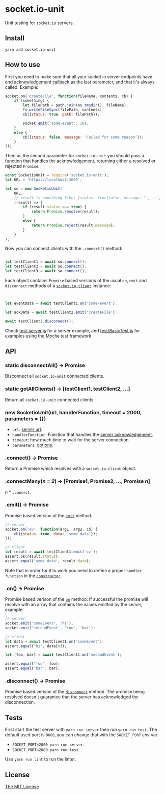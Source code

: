 # socket.io-unit

Unit testing for `socket.io` servers.

## Install

`yarn add socket.io-unit`

## How to use

First you need to make sure that all your socket.io server endpoints have and [acknowledgement callback](https://socket.io/docs/#Sending-and-getting-data-acknowledgements) as the last parameter, and that it's always called. Example:

```javascript
socket.on('createFile', function(fileName, contents, cb) {
	if (something) {
		let filePath = path.join(os.tmpdir(), fileName);
		fs.writeFileSync(filePath, contents);
		cb({status: true, path: filePath});

		socket.emit('some-event', 10);
	}
	else {
		cb({status: false, message: 'Failed for some reason'});
	}
});
```

Then as the second parameter for `socket.io-unit` you should pass a function that handles the acknowledgement, returning either a resolved or rejected `Promise`:

```javascript
const SocketioUnit = require('socket.io-unit');
let URL	= 'https://localhost:3000';

let so = new SocketioUnit(
	URL,
	// result is something like: {status: true|false, message: '', ...}
	(result) => {
		if (result.status === true) {
			return Promise.resolve(result);
		}
		else {
			return Promise.reject(result.message);
		}
	}
);
```

Now you can connect clients with the `.connect()` method:

```javascript

let testClient1 = await so.connect();
let testClient2 = await so.connect();
let testClient3 = await so.connect();

```

Each object contains `Promise` based versions of the usual `on`, `emit` and `disconnect` methods of a [`socket.io client`](https://socket.io/docs/client-api/#Socket) instance:

```javascript


let eventData = await testClient1.on('some-event');

let ackData = await testClient2.emit('createFile');

await testClient3.disconnect();
```

Check [test-server.js](test-server.js) for a server example, and [test/BasicTest.js](test/BasicTest.js) for examples using the [Mocha](https://mochajs.org/) test framework.


## API


### static disconnectAll() -> Promise

Disconnect all `socket.io-unit` connected clients.

### static getAllClients() -> [testClient1, testClient2, ...]

Return all `socket.io-unit` connected clients.

<h3 id="constructor-siu">new SocketioUnit(url, handlerFunction, timeout = 2000, parameters = {})</h3>

 - `url`: [server url](https://socket.io/docs/client-api/#new-Manager-url-options).
 - `handlerFunction`: Function that handles the [server
 acknowledgement](https://socket.io/docs/#Sending-and-getting-data-acknowledgements).
 - `timeout`: how much time to wait for the server connection.
 - `parameters`: [options](https://socket.io/docs/client-api/#new-Manager-url-options).

### .connect() -> Promise

Return a Promise which resolves with a `socket.io-client` object.

### .connectMany(_n = 2_) -> [Promise1, Promise2, ..., Promise _n_]

_n_ * `.connect`.

### .emit() -> Promise

Promise based version of the [`emit`](https://socket.io/docs/client-api/#socket-emit-eventName-%E2%80%A6args-ack) method.

```javascript
// server
socket.on('ev', function(arg1, arg2, cb) {
	cb({status: true, data: 'some data'});
});
```
```javascript
// client
let result = await testClient1.emit('ev');
assert.ok(result.status);
assert.equal('some data', result.data);
```

Note that in order for it to work you need to define a proper `handler function` in the [`constructor`](#constructor-siu).

### .on() -> Promise

Promise based verison of the [`on`](https://socket.io/docs/client-api/#socket-on-eventName-callback) method. If successful the promise will resolve with an array that contains the values emitted by the server, example:

```javascript
// server
socket.emit('someEvent', 'hi');
socket.emit('secondEvent', 'foo', 'bar');
```
```javascript
// client
let data = await testClient1.on('someEvent');
assert.equal('hi', data[0]);

let [foo, bar] = await testClient1.on('secondEvent');

assert.equal('foo', foo);
assert.equal('bar', bar);
```

### .disconnect() -> Promise

Promise based verison of the [`disconnect`](https://socket.io/docs/client-api/#socket-disconnect) method.
The promise being resolved doesn't guarantee that the server has acknowledged the disconnection.


## Tests

First start the test server with `yarn run server` then run `yarn run test`.
The default used port is `8080`, you can change that with the `SOCKET_PORT` env var:
- `SOCKET_PORT=2000 yarn run server`.
- `SOCKET_PORT=2000 yarn run test`.

Use `yarn run lint` to run the linter.

## License

[The MIT License](LICENSE)
